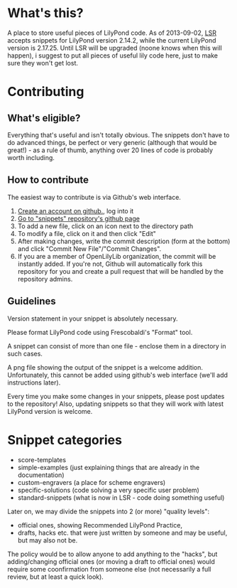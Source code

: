 What's this?
============

A place to store useful pieces of LilyPond code.
As of 2013-09-02, [LSR](http://lsr.dsi.unimi.it/) accepts snippets for LilyPond version 2.14.2, while the current LilyPond version is 2.17.25.  Until LSR will be upgraded (noone knows when this will happen), i suggest to put all pieces of useful lily code here, just to make sure they won't get lost.


Contributing
============

What's eligible?
----------------

Everything that's useful and isn't totally obvious.  The snippets don't have to do advanced things, be perfect or very generic (although that would be great!) - as a rule of thumb, anything over 20 lines of code is probably worth including.

How to contribute
-----------------

The easiest way to contribute is via Github's web interface.

1) [Create an account on github.](http://github.com/), log into it
2) [Go to "snippets" repository's github page](https://github.com/openlilylib/snippets)
3) To add a new file, click on an icon next to the directory path
4) To modify a file, click on it and then click "Edit"
5) After making changes, write the commit description (form at the bottom) and click "Commit New File"/"Commit Changes".
6) If you are a member of OpenLilyLib organization, the commit will be instantly added.  If you're not, Github will automatically fork this repository for you and create a pull request that will be handled by the repository admins.

Guidelines
----------

Version statement in your snippet is absolutely necessary.

Please format LilyPond code using Frescobaldi's "Format" tool.

A snippet can consist of more than one file - enclose them in a directory in such cases.

A png file showing the output of the snippet is a welcome addition.  Unfortunately, this cannot be added using github's web interface (we'll add instructions later).

Every time you make some changes in your snippets, please post updates to the repository!  Also, updating snippets so that they will work with latest LilyPond version is welcome.


Snippet categories
==================

* score-templates
* simple-examples (just explaining things that are already in the documentation)
* custom-engravers (a place for scheme engravers)
* specific-solutions (code solving a very specific user problem)
* standard-snippets (what is now in LSR - code doing something useful)

Later on, we may divide the snippets into 2 (or more) "quality levels":
- official ones, showing Recommended LilyPond Practice,
- drafts, hacks etc. that were just written by someone and may be useful, but may also not be.

The policy would be to allow anyone to add anything to the "hacks", but adding/changing official ones (or moving a draft to official ones) would require some coonfirmation from someone else (not necessarily a full review, but at least a quick look).